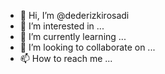 - 👋 Hi, I’m @dederizkirosadi
- 👀 I’m interested in ...
- 🌱 I’m currently learning ...
- 💞️ I’m looking to collaborate on ...
- 📫 How to reach me ...

<!---
dederizkirosadi/dederizkirosadi is a ✨ special ✨ repository because its `README.md` (this file) appears on your GitHub profile.
You can click the Preview link to take a look at your changes.
--->
